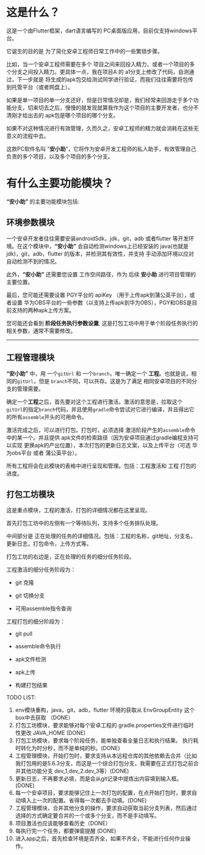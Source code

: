 # 这是什么？

这是一个由Flutter框架，dart语言编写的 PC桌面版应用，目前仅支持windows平台。

它诞生的目的是 为了简化安卓工程师日常工作中的一些繁琐步骤。

比如，当一个安卓工程师需要在多个 项目之间来回投入精力，或者一个项目的多个分支之间投入精力。更具体一点，我在项目A 的 a1分支上修改了代码，自测通过，下一步就是 将生成的apk包交给测试同学进行验证，而我们往往需要将包传到托管平台（或者网盘上）。

如果是单一项目的单一分支还好，但是日常情况却是，我们经常来回游走于多个功能分支，切来切去之后，慢慢的就发现就算我作为这个项目的主要开发者，也分不清刚才给出去的 apk包是哪个项目的哪个分支。

如果不对这种情况进行有效管理，久而久之，安卓工程师的精力就会消耗在这些无意义的流程中去。

这款PC软件名叫 “**安小助**”，它将作为安卓开发工程师的私人助手，有效管理自己负责的多个项目，以及多个项目的多个分支。

# 有什么主要功能模块？

**“安小助”** 的主要功能模块包括:

## 环境参数模块

一个安卓开发者往往需要安装androidSdk，jdk，git，adb 或者flutter 等开发环境。在这个模块中，**“安小助”** 会自动检测windows上已经安装的 java(也就是jdk)，git，adb，flutter 的版本，并检测其有效性，并支持 手动添加环境以应对自动检测不到的情况。

此外，**“安小助”** 还需要您设置 工作空间路径，作为 后续 **安小助** 进行项目管理的主要位置。

最后，您可能还需要设置 PGY平台的 apiKey （用于上传apk到蒲公英平台），或者设置 华为OBS平台的一些参数（以支持上传apk到华为OBS），PGY和OBS是目前支持的两种apk上传方案。

您可能还会看到 **阶段任务执行参数设置**, 这是打包工坊中用于单个阶段任务执行的相关参数，通常不需要修改。

---

## 工程管理模块

**“安小助”** 中，用 一个`gitUrl` 和 一个`branch`，唯一确定一个 **工程**。也就是说，相同的`gitUrl`，但是 `branch`不同，可以共存。这是为了满足 相同安卓项目的不同分支的管理需要。

确定一个**工程**之后，首先要对这个工程进行激活。激活的意思是，拉取这个`gitUrl`的指定`branch`代码，并且使用`gradle`命令尝试对它进行编译，并且得出它的所有`assemble`开头的可用命令。

激活完成之后，可以进行打包。打包时，必须选择 激活阶段产生的`assemble`命令中的某一个。并且提供 apk文件的检索路径（因为安卓项目通过gradle编程支持可以实现 更换apk的产出位置），本次打包的更新日志文案，以及上传平台（可选 华为obs平台 或者 蒲公英平台）。

所有工程将会在此模块的表格中进行呈现和管理。包括：工程激活和 工程 打包的进度。

## 打包工坊模块

这是重点模块，工程的激活，打包的详细情况都在这里呈现。

首先打包工坊中的左侧有一个等待队列，支持多个任务排队处理。

中间部分是 正在处理的任务的详细情况。包括：工程的名称，git地址，分支名，更新日志，打包命令，上传方式等。

打包工坊的右边是，正在处理的任务的细分任务阶段。

工程激活的细分任务阶段为：

- git 克隆

- git 切换分支

- 可用assemble指令查询


工程打包的细分阶段为：

- git pull

- assemble命令执行

- apk文件检测

- apk上传

- 构建打包结果

TODO LIST:

1. env模块重构，java，git，adb，flutter 环境的获取从 EnvGroupEntity 这个box中去获取 （DONE）
2. 打包工坊模块，要求能够对每个安卓工程的 gradle.properties文件进行临时性更改 JAVA_HOME (DONE)
3. 打包工坊模块，要求每个阶段任务，能单独查看全量日志和执行结果。 执行耗时转化为时分秒，而不是单纯的秒。(DONE)
4. 工程管理模块，开始打包时，要求支持从本远程仓库的其他依赖去合并（比如我打包用的是5.6.3分支，而这是一个综合打包分支，我需要在正式打包之前合并其他功能分支 dev_1,dev_2.dev_3等）(DONE)
5. 更新日志，不再要求必填，而是会从git记录中提炼出内容填到输入框。(DONE)
6. 每一个安卓项目，要求能够记住上一次打包的配置，在点开始打包时，要求自动填入上一次的配置。省得每一次都去手动填。(DONE)
7. 工程管理模块，合并其他分支的操作，要求自动获取当前分支列表，然后通过选择的方式确定要合并的一个或多个分支，而不是手动填写。
8. 项目激活也应该能够查看历史（DONE）
9. 每执行完一个任务，都要弹窗提醒 (DONE)
10. 进入app之后，首先检查环境是否齐全，如果不齐全，不能进行任何作业操作。